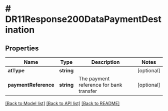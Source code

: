 # # DR11Response200DataPaymentDestination

## Properties

Name | Type | Description | Notes
------------ | ------------- | ------------- | -------------
**atType** | **string** |  | [optional]
**paymentReference** | **string** | The payment reference for bank transfer | [optional]

[[Back to Model list]](../../README.md#models) [[Back to API list]](../../README.md#endpoints) [[Back to README]](../../README.md)
